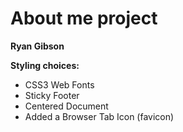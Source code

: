 # About me project

**Ryan Gibson**


**Styling choices:**
  - CSS3 Web Fonts
  - Sticky Footer
  - Centered Document
  - Added a Browser Tab Icon (favicon)
